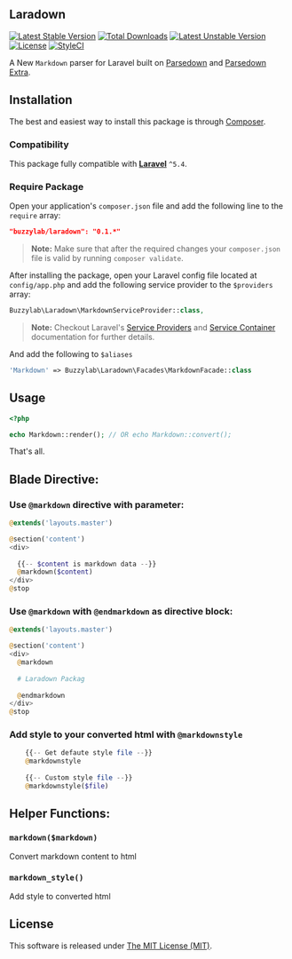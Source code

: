 Laradown
--------


[![Latest Stable Version](https://poser.pugx.org/buzzylab/laradown/version)](https://packagist.org/packages/buzzylab/laradown)
[![Total Downloads](https://poser.pugx.org/buzzylab/laradown/downloads)](https://packagist.org/packages/buzzylab/laradown)
[![Latest Unstable Version](https://poser.pugx.org/buzzylab/laradown/v/unstable)](//packagist.org/packages/buzzylab/laradown)
[![License](https://poser.pugx.org/buzzylab/laradown/license)](https://packagist.org/packages/buzzylab/laradown)
[![StyleCI](https://styleci.io/repos/61923982/shield)](https://styleci.io/repos/61923982)

A New `Markdown` parser for Laravel built on [Parsedown](https://github.com/erusev/parsedown) and [Parsedown Extra](https://github.com/erusev/parsedown-extra).

## Installation

The best and easiest way to install this package is through [Composer](https://getcomposer.org/).


### Compatibility

This package fully compatible with **[Laravel](https://laravel.com)** `^5.4`.

### Require Package

Open your application's `composer.json` file and add the following line to the `require` array:
```json
"buzzylab/laradown": "0.1.*"
```

> **Note:** Make sure that after the required changes your `composer.json` file is valid by running `composer validate`.

After installing the package, open your Laravel config file located at `config/app.php` and add the following service provider to the `$providers` array:
```php
Buzzylab\Laradown\MarkdownServiceProvider::class,
```

> **Note:** Checkout Laravel's [Service Providers](https://laravel.com/docs/5.8/providers) and [Service Container](https://laravel.com/docs/5.8/container) documentation for further details.

And add the following to `$aliases`

```php
'Markdown' => Buzzylab\Laradown\Facades\MarkdownFacade::class
```


## Usage

```php
<?php

echo Markdown::render(); // OR echo Markdown::convert();
```
That's all.


## Blade Directive:

### Use `@markdown` directive with parameter:

```php
@extends('layouts.master')

@section('content')
<div>
    
  {{-- $content is markdown data --}}
  @markdown($content)
</div>
@stop
```

### Use `@markdown` with `@endmarkdown` as directive block:

```php
@extends('layouts.master')

@section('content')
<div>
  @markdown
  
  # Laradown Packag
  
  @endmarkdown
</div>
@stop
```

### Add style to your converted html with `@markdownstyle`

```php
    {{-- Get defaute style file --}}
    @markdownstyle
    
    {{-- Custom style file --}}
    @markdownstyle($file)
```
## Helper Functions:

### `markdown($markdown)`
Convert markdown content to html

### `markdown_style()`
Add style to converted html

## License

This software is released under [The MIT License (MIT)](LICENSE).
